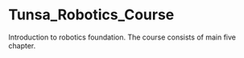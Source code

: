 # Tunsa_Robotics_Course
Introduction to robotics foundation. The course consists of main five chapter. 
